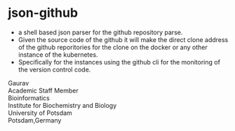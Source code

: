# json-github
- a shell based json parser for the github repository parse. 
- Given the source code of the github it will make the direct clone address of the github reporitories for the clone on the docker or any other instance of the kubernetes.
- Specifically for the instances using the github cli for the monitoring of the version control code.

Gaurav \
Academic Staff Member \
Bioinformatics \
Institute for Biochemistry and Biology \
University of Potsdam \
Potsdam,Germany
